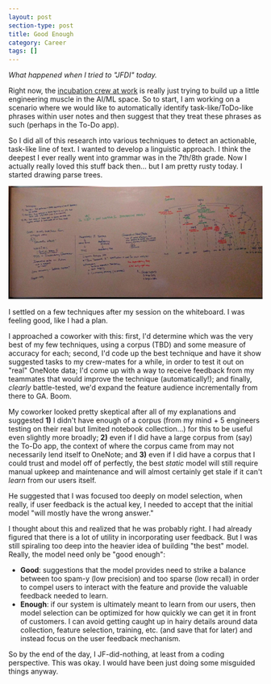 ```yaml
---
layout: post
section-type: post
title: Good Enough
category: Career
tags: []
---
```


_What happened when I tried to "JFDI" today._

Right now, the [incubation crew at work](/career/2017/07/14/ai-at-work.html) is really just trying to build up a little engineering muscle in the AI/ML space. So to start, I am working on a scenario where we would like to automatically identify task-like/ToDo-like phrases within user notes and then suggest that they treat these phrases as such (perhaps in the To-Do app).

So I did all of this research into various techniques to detect an actionable, task-like line of text. I wanted to develop a linguistic approach. I think the deepest I ever really went into grammar was in the 7th/8th grade. Now I actually really loved this stuff back then... but I am pretty rusty today. I started drawing parse trees.

![Linguistic whiteboard session :nerd_face:](/img/posts/7_20_17_2PM_Office_Lens.jpg)

I settled on a few techniques after my session on the whiteboard. I was feeling good, like I had a plan.

I approached a coworker with this: first, I'd determine which was the very best of my few techniques, using a corpus (TBD) and some measure of accuracy for each; second, I'd code up the best technique and have it show suggested tasks to my crew-mates for a while, in order to test it out on "real" OneNote data; I'd come up with a way to receive feedback from my teammates that would improve the technique (automatically!); and finally, _clearly_ battle-tested, we'd expand the feature audience incrementally from there to GA. Boom.

My coworker looked pretty skeptical after all of my explanations and suggested **1)** I didn't have enough of a corpus (from my mind + 5 engineers testing on their real but limited notebook collection...) for this to be useful even slightly more broadly; **2)** even if I did have a large corpus from (say) the To-Do app, the context of where the corpus came from may not necessarily lend itself to OneNote; and **3)** even if I did have a corpus that I could trust and model off of perfectly, the best _static_ model will still require manual upkeep and maintenance and will almost certainly get stale if it can't _learn_ from our users itself.

He suggested that I was focused too deeply on model selection, when really, if user feedback is the actual key, I needed to accept that the initial model "will mostly have the wrong answer."

I thought about this and realized that he was probably right. I had already figured that there is a lot of utility in incorporating user feedback. But I was still spiraling too deep into the heavier idea of building "the best" model. Really, the model need only be "good enough":
- **Good**: suggestions that the model provides need to strike a balance between too spam-y (low precision) and too sparse (low recall) in order to compel users to interact with the feature and provide the valuable feedback needed to learn.
- **Enough**: if our system is ultimately meant to learn from our users, then model selection can be optimized for how quickly we can get it in front of customers. I can avoid getting caught up in hairy details around data collection, feature selection, training, etc. (and save that for later) and instead focus on the user feedback mechanism.

So by the end of the day, I JF-did-nothing, at least from a coding perspective. This was okay. I would have been just doing some misguided things anyway.
